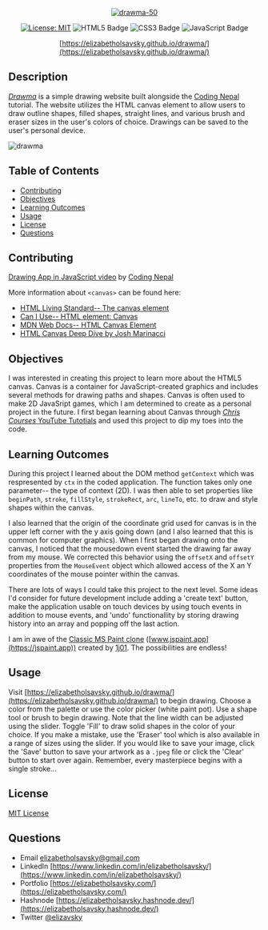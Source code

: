 <div align="center"> 
  
  [![drawma-50](https://github.com/elizabetholsavsky/drawma/assets/116515976/b5c49b4e-011c-4d86-899a-073247922437)](https://elizabetholsavsky.github.io/drawma/)

  <a href="">[![License: MIT](https://img.shields.io/badge/License-MIT-yellow.svg)](https://opensource.org/licenses/MIT)</a>
  ![HTML5 Badge](https://img.shields.io/badge/HTML5-E34F26?logo=html5&logoColor=fff&style=flat)
  ![CSS3 Badge](https://img.shields.io/badge/CSS3-1572B6?logo=css3&logoColor=fff&style=flat)
  ![JavaScript Badge](https://img.shields.io/badge/JavaScript-F7DF1E?logo=javascript&logoColor=000&style=flat)
  
  [https://elizabetholsavsky.github.io/drawma/](https://elizabetholsavsky.github.io/drawma/)
  
</div>

## Description

[*Drawma*](https://elizabetholsavsky.github.io/drawma/) is a simple drawing website built alongside the [Coding Nepal](https://github.com/codingnepal) tutorial. The website utilizes the HTML canvas element to allow users to draw outline shapes, filled shapes, straight lines, and various brush and eraser sizes in the user's colors of choice. Drawings can be saved to the user's personal device.

![drawma](https://github.com/elizabetholsavsky/drawma/assets/116515976/740dbe2a-4019-41c3-b652-f48699914510)

## Table of Contents

* [Contributing](#contributing)
* [Objectives](#objectives)
* [Learning Outcomes](#learning-outcomes)
* [Usage](#usage)
* [License](#license)
* [Questions](#questions)

## Contributing
[Drawing App in JavaScript video](https://www.youtube.com/watch?v=y84tBZo8GFo) by [Coding Nepal](https://github.com/codingnepal)

More information about `<canvas>` can be found here:
* [HTML Living Standard-- The canvas element](https://html.spec.whatwg.org/multipage/canvas.html#the-canvas-element)
* [Can I Use-- HTML element: Canvas](https://caniuse.com/?search=HTML%20canvas)
* [MDN Web Docs-- HTML Canvas Element](https://developer.mozilla.org/en-US/docs/Web/API/HTMLCanvasElement)
* [HTML Canvas Deep Dive by Josh Marinacci](https://joshondesign.com/p/books/canvasdeepdive/toc.html)

## Objectives
I was interested in creating this project to learn more about the HTML5 canvas. Canvas is a container for JavaScript-created graphics and includes several methods for drawing paths and shapes. Canvas is often used to make 2D JavaSript games, which I am determined to create as a personal project in the future. I first began learning about Canvas through [*Chris Courses* YouTube Tutotials](https://www.youtube.com/watch?v=EO6OkltgudE&list=PLIrAIaNuo8lUwoVTogeikht-HMOQm_j5O&index=2) and used this project to dip my toes into the code. 

## Learning Outcomes
During this project I learned about the DOM method `getContext` which was respresented by `ctx` in the coded application. The function takes only one parameter-- the type of context (2D). I was then able to set properties like `beginPath`, `stroke`, `fillStyle`, `strokeRect`, `arc`, `lineTo`, etc. to draw and style shapes within the canvas.

I also learned that the origin of the coordinate grid used for canvas is in the upper left corner with the y axis going down (and I also learned that this is common for computer graphics). When I first began drawing onto the canvas, I noticed that the mousedown event started the drawing far away from my mouse. We corrected this behavior using the `offsetX` and `offsetY` properties from the `MouseEvent` object which allowed access of the X an Y coordinates of the mouse pointer within the canvas. 

There are lots of ways I could take this project to the next level. Some ideas I'd consider for future development include adding a 'create text' button, make the application usable on touch devices by using touch events in addition to mouse events, and 'undo' functionallity by storing drawing history into an array and popping off the last action. 

I am in awe of the [Classic MS Paint clone](https://github.com/1j01/jspaint) ([www.jspaint.app](https://jspaint.app)) created by [1j01](https://github.com/1j01). The possibilities are endless!
  
## Usage
Visit [https://elizabetholsavsky.github.io/drawma/](https://elizabetholsavsky.github.io/drawma/) to begin drawing. Choose a color from the palette or use the color picker (white paint pot). Use a shape tool or brush to begin drawing. Note that the line width can be adjusted using the slider. Toggle 'Fill' to draw solid shapes in the color of your choice. If you make a mistake, use the 'Eraser' tool which is also available in a range of sizes using the slider. If you would like to save your image, click the 'Save' button to save your artwork as a `.jpeg` file or click the 'Clear' button to start over again. Remember, every masterpiece begins with a single stroke...

## License
[MIT License](https://opensource.org/licenses/MIT)

## Questions
* Email elizabetholsavsky@gmail.com
* LinkedIn [https://www.linkedin.com/in/elizabetholsavsky/](https://www.linkedin.com/in/elizabetholsavsky/)
* Portfolio [https://elizabetholsavsky.com/](https://elizabetholsavsky.com/)
* Hashnode [https://elizabetholsavsky.hashnode.dev/](https://elizabetholsavsky.hashnode.dev/)
* Twitter [@elizavsky](https://twitter.com/home)
